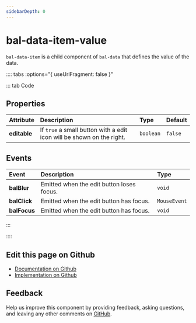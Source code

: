```yaml
---
sidebarDepth: 0
---
```



# bal-data-item-value

`bal-data-item` is a child component of `bal-data` that defines the value of the data.




:::: tabs :options="{ useUrlFragment: false }"

::: tab Code

## Properties


| Attribute    | Description                                                           | Type      | Default |
| :----------- | :-------------------------------------------------------------------- | :-------- | :------ |
| **editable** | If `true` a small button with a edit icon will be shown on the right. | `boolean` | `false` |

## Events


| Event        | Description                               | Type         |
| :----------- | :---------------------------------------- | :----------- |
| **balBlur**  | Emitted when the edit button loses focus. | `void`       |
| **balClick** | Emitted when the edit button has focus.   | `MouseEvent` |
| **balFocus** | Emitted when the edit button has focus.   | `void`       |


:::


::::

## Edit this page on Github

* [Documentation on Github](https://github.com/baloise/design-system/blob/master/docs/src/components/components/bal-data-value.md)
* [Implementation on Github](https://github.com/baloise/design-system/blob/master/packages/components/src/components/bal-data-value)

## Feedback

Help us improve this component by providing feedback, asking questions, and leaving any other comments on [GitHub](https://github.com/baloise/design-system/issues/new).

